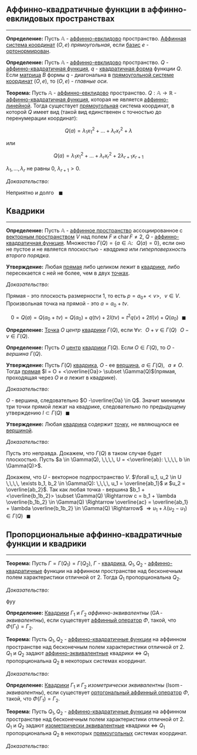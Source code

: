 ## Аффинно-квадратичные функции в аффинно-евклидовых пространствах

---
**Определение:**<a name="definition-0"></a> Пусть $\mathbb{A}$ - [аффинно-евклидово](https://mech-math-msu.github.io/lections/linear-algebra/lection-22.04.23#definition-0) пространство. [Аффинная система координат](https://mech-math-msu.github.io/lections/linear-algebra/lection-11.04.23#definition-3) $(O, e)$ *прямоугольная*, если [базис](https://mech-math-msu.github.io/lections/linear-algebra/lection-1-11.02.23#definition-7) $e$ - [ортонормирован](https://mech-math-msu.github.io/lections/linear-algebra/lection-25.03.23#definition-8).

**Определение:**<a name="definition-1"></a> Пусть $\mathbb{A}$ - [аффинно-евклидово](https://mech-math-msu.github.io/lections/linear-algebra/lection-22.04.23#definition-0) пространство. $Q$ - [аффинно-квадратичная функция](https://mech-math-msu.github.io/lections/linear-algebra/lection-29.04.23#definition-1), $q$ - [квадратичная форма](https://mech-math-msu.github.io/lections/linear-algebra/lection-18.03.23#definition-3) функции $Q$. Если [матрица](https://mech-math-msu.github.io/lections/linear-algebra/lection-18.03.23#definition-3) $B$ формы $q$ - диагональна в [прямоугольной системе координат](https://mech-math-msu.github.io/lections/linear-algebra/lection-25#definition-0)  $(O, e)$, то $(O, e)$ - *главные оси*.

**Теорема:**<a name="theorem-0"></a> Пусть $\mathbb{A}$ - [аффинно-евклидово](https://mech-math-msu.github.io/lections/linear-algebra/lection-22.04.23#definition-0) пространство. $Q: \mathbb{A} \to \mathbb{R}$ - [аффинно-квадратичная функция](https://mech-math-msu.github.io/lections/linear-algebra/lection-29.04.23#definition-1), которая не является [аффинно-линейной](https://mech-math-msu.github.io/lections/linear-algebra/lection-29.04.23#definition-0). Тогда существует [прямоугольная](https://mech-math-msu.github.io/lections/linear-algebra/lection-25#definition-0) система координат, в которой $Q$ имеет вид (такой вид единственен с точностью до перенумерации координат):

$$Q(a) = \lambda_1 x^2_1 + \ldots + \lambda_r x^2_r + \lambda$$

или

$$Q(a) = \lambda_1 x^2_1 + \ldots + \lambda_r x^2_r + 2 \lambda_{r + 1} x_{r + 1}$$

$\lambda_1, \ldots, \lambda_r$ не равны $0$, $\lambda_{r + 1} > 0$.

*Доказательство:*

Неприятно и долго $\,\,\,\,\blacksquare$

## Квадрики

---

**Определение:**<a name="definition-2"></a> Пусть $\mathbb{A}$ - [аффинное пространство](https://mech-math-msu.github.io/lections/linear-algebra/lection-11.04.23#definition-0) ассоциированное с [векторным пространством](https://mech-math-msu.github.io/lections/linear-algebra/lection-1-11.02.23#definition-0) $V$ над полем $F$ и $\operatorname{char}F \ne 2$, $Q$ - [аффинно-квадратичная функция](https://mech-math-msu.github.io/lections/linear-algebra/lection-29.04.23#definition-1). Множество $\Gamma(Q) = \{a \in \mathbb{A}: \,\,\,\, Q(a) = 0\}$, если оно не пустое и не является плоскостью - *квадрика* или *гиперповерхность второго порядка*.

**Утверждение:**<a name="statement-0"></a> Любая [прямая](https://mech-math-msu.github.io/lections/linear-algebra/lection-11.04.23#definition-5) либо целиком лежит в [квадрике](https://mech-math-msu.github.io/lections/linear-algebra/lection-25#definition-2), либо пересекается с ней не более, чем в двух [точках](https://mech-math-msu.github.io/lections/linear-algebra/lection-11.04.23#definition-0).

*Доказательство:* 

Прямая - это плоскость размерности $1$, то есть $p = a_0 + <v>, \,\,\,\, v \in V$. Произвольная точка на прямой - это $a = a_0 + t v$.

$$0 = Q(a) = Q(a_0 + t v) = Q(a_0) + q(tv) + 2l(tv) = t^2 q(v) + 2 t l(v) + Q(a_0) \,\,\,\,\blacksquare$$

**Определение:**<a name="definition-3"></a>  [Точка](https://mech-math-msu.github.io/lections/linear-algebra/lection-11.04.23#definition-5) $O$ *центр* [квадрики](https://mech-math-msu.github.io/lections/linear-algebra/lection-25#definition-2) $\Gamma(Q)$, если $\forall v: \,\,\,\, O + v \in \Gamma(Q) \,\,\,\, O - v \in \Gamma(Q)$.

**Определение:**<a name="definition-4"></a> Пусть $O$ [центр](https://mech-math-msu.github.io/lections/linear-algebra/lection-25#definition-3) [квадрики](https://mech-math-msu.github.io/lections/linear-algebra/lection-25#definition-2) $\Gamma(Q)$. Если $O \in \Gamma(Q)$, то $O$ - *вершина* $\Gamma(Q)$.

**Утверждение:**<a name="statement-1"></a> Пусть $\Gamma(Q)$ [квадрика](https://mech-math-msu.github.io/lections/linear-algebra/lection-25#definition-2), $O$ - ее [вершина](https://mech-math-msu.github.io/lections/linear-algebra/lection-25#definition-4), $a \in \Gamma(Q), \,\,\,\, a \ne O$. Тогда [прямая](https://mech-math-msu.github.io/lections/linear-algebra/lection-1-13.02.23#definition-1) $l = O + <\overline{Oa}> \subset \Gamma(Q)$(прямая, проходящая через $O$ и $a$ лежит в квадрике).

*Доказательство:*

$O$ - вершина, следовательно $O -\overline{Oa} \in Q$. Значит минимум три точки прямой лежат на квадрике, следовательно по предыдущему утверждению $l \subset \Gamma(Q) \,\,\,\,\blacksquare$

**Утверждение:**<a name="statement-2"></a> Любая [квадрика](https://mech-math-msu.github.io/lections/linear-algebra/lection-25#definition-2) содержит [точку](https://mech-math-msu.github.io/lections/linear-algebra/lection-11.04.23#definition-0), не являющуюся ее [вершиной](https://mech-math-msu.github.io/lections/linear-algebra/lection-25#definition-4).

*Доказательство:*

Пусть это неправда. Докажем, что $\Gamma(Q)$ в таком случае будет плоскостью. Пусть $a \in \Gamma(Q), \,\,\,\, U = <\overline{ab}: \,\,\,\, b \in \Gamma(Q)>$.

Докажем, что $U$ - векторное подпространство $V$. $\forall u_1, u_2 \in U \,\,\,\, \exists b_1, b_2 \in \Gamma(Q): \,\,\,\, u_1 = \overline{ab_1}$ и $u_2 = \overline{ab_2}$. Так как любая точка - вершина $b_1 + <\overline{b_1b_2}> \subset \Gamma(Q) \Rightarrow c = b_1 + \lambda \overline{b_1b_2} \in \Gamma(Q) \Rightarrow \overline{ac} = \overline{ab_1} + \lambda \overline{b_1b_2} \in \Gamma(Q) \Rightarrow$
$\Rightarrow u_1 + \lambda(u_2 - u_1) \in \Gamma(Q) \,\,\,\,\blacksquare$

## Пропорциональные аффинно-квадратичные функции и квадрики

---

**Теорема:**<a name="theorem-1"></a> Пусть $\Gamma = \Gamma(Q_1) = \Gamma(Q_2)$, $\Gamma$ - [квадрика](https://mech-math-msu.github.io/lections/linear-algebra/lection-25#definition-2), $Q_1, Q_2$ - [аффинно-квадратичные](https://mech-math-msu.github.io/lections/linear-algebra/lection-29.04.23#definition-1) функции на аффинном пространстве над бесконечным полем характеристики отличной от $2$. Тогда $Q_1$ пропорциональна $Q_2$.

*Доказательство:*

фуу

**Определение:**<a name="definition-5"></a> [Квадрики](https://mech-math-msu.github.io/lections/linear-algebra/lection-25#definition-2) $\Gamma_1$ и $\Gamma_2$ *аффинно-эквивалентны* ($\operatorname{GA}$-*эквивалентны*), если существует [аффинный оператор](https://mech-math-msu.github.io/lections/linear-algebra/lection-17.04.23#definition-1) $\Phi$, такой, что $\Phi(\Gamma_1) = \Gamma_2$.

**Теорема:**<a name="theorem-2"></a> Пусть $Q_1, Q_2$ - [аффинно-квадратичные функции](https://mech-math-msu.github.io/lections/linear-algebra/lection-29.04.23#definition-1) на аффинном пространстве над бесконечным полем характеристики отличной от $2$. $Q_1$ и $Q_2$ задают [аффинно-эквивалентные](https://mech-math-msu.github.io/lections/linear-algebra/lection-25#definition-5) квадрики $\Leftrightarrow$ $Q_1$ пропорциональна $Q_2$ в некоторых системах координат.

*Доказательство:* 

**Определение:**<a name="definition-6"></a> [Квадрики](https://mech-math-msu.github.io/lections/linear-algebra/lection-25#definition-2) $\Gamma_1$ и $\Gamma_2$ *изометрически эквивалентны* ($\operatorname{Isom}$-*эквивалентны*), если существует [ортогональный аффинный оператор](https://mech-math-msu.github.io/lections/linear-algebra/lection-24.04.23#definition-1) $\Phi$, такой, что $\Phi(\Gamma_1) = \Gamma_2$.

**Теорема:**<a name="theorem-3"></a> Пусть $Q_1, Q_2$ - [аффинно-квадратичные функции](https://mech-math-msu.github.io/lections/linear-algebra/lection-29.04.23#definition-1) на аффинном пространстве над бесконечным полем характеристики отличной от $2$. $Q_1$ и $Q_2$ задают [изометрически эквивалентные](https://mech-math-msu.github.io/lections/linear-algebra/lection-25#definition-6) квадрики $\Leftrightarrow$ $Q_1$ пропорциональна $Q_2$ в некоторых [прямоугольных](https://mech-math-msu.github.io/lections/linear-algebra/lection-25#definition-0) системах координат.

*Доказательство:*

